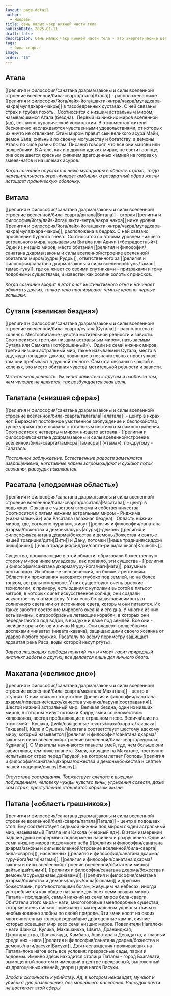 ```yaml
---
layout: page-detail
author:
  - Яшодеви
title: семь малых чакр нижней части тела
publishDate: 2025-01-11
draft: false
description: Семь малых чакр нижней части тела - это энергетические центры, расположенные ниже Муладхары, связанные с отрицательными эмоциями и качествами, а также с семью низшими астральными мирами (адскими локами) пуранической космологии. Эти чакры отражают негативные аспекты человеческой природы, такие как страх, похоть, гнев, зависть и эгоизм, и связаны с соответствующими мифологическими мирами, населенными демоническими существами и рептилиями.
tags:
  - била-сварга
image: 
order: "16"
---
```

## Атала 
[[религия и философия/санатана дхарма/законы и силы вселенной/строение вселенной/била-сварга/атала|Атала]]  - расположена ниже [[религия и философия/йога/лайя-йога/шакти-янтра/чакра/муладхара-чакра|муладхара-чакры]] в тазобедренных суставах. С ней связаны страх и грубая похоть. 
Соотносится с низшим астральным миром, называющимся Атала (бездна). 
Первый из нижних миров вселенной (ад), согласно пуранической космологии. В этих местах жители бесконечно наслаждаются чувственными удовольствиями, от которых их ничто не отвлекает. Этим миром правит сын великого асура Майи, демон Бала, сильный по своему могуществу и богатству, а демоны Аталы по силе равны богам. Писания говорят, что все они майяви или волшебники. В Атале, как и в других адских мирах, не светит солнце, она освещается красным сиянием драгоценных камней на головах у змеев-нагов и на шлемах асуров.

_Когда сознание опускается ниже муладхары в область страха, тогда нерешительность ограничивает амбиции, а развратный образ жизни истощает праническую оболочку._

## Витала 
[[религия и философия/санатана дхарма/законы и силы вселенной/строение вселенной/била-сварга/витала|Витала]] - вторая [[религия и философия/йога/лайя-йога/шакти-янтра/чакра|чакра]] ниже уровня [[религия и философия/йога/лайя-йога/шакти-янтра/чакра/муладхара-чакра|муладхара-чакры]], расположена в бедрах. С ней связано проявление бурного гнева. 
Соотносится со вторым уровнем низшего астрального мира, называемым Витала или Авичи («безрадостный»). 
Один из низших миров, место обитания [[религия и философия/санатана дхарма/законы и силы вселенной/строение вселенной/обитатели миров/рудры|Рудры]], ответственного за [[религия и философия/санатана дхарма/законы и силы вселенной/гуны/тамас|тамас-гуну]], где он живет со своими спутниками - призраками и тому подобными существами, и известен как хозяин золотых приисков.

_Когда сознание входит в этот очаг инстинктивного огня и начинает обжигать других, тонкое тело пронизывают темные красно-черные вспышки._


## Сутала («великая бездна») 
[[религия и философия/санатана дхарма/законы и силы вселенной/строение вселенной/била-сварга/сутала|Сутала]] - расположена в коленях. Местообитание чувства мстительной ревности и зависти. 
Соотносится с третьим низшим астральным миром, называемым Сутала или Самхата («отброшенный»). 
Один из семи нижних миров, третий низший астральный мир, также называемый Сутала, место в аду, куда попадают дживы, повинные в незначительных проступках; там они пребывают в душной тесноте. Самхата связаны с чакрой в коленях, это место обитания чувства мстительной ревности и зависти.

_Мстительная ревность. Ум кипит завистью к другим и озабочен тем, чем человек не является, так возбуждается злая воля._

## Талатала («низшая сфера») 
[[религия и философия/санатана дхарма/законы и силы вселенной/строение вселенной/била-сварга/талатала|Талатала]] - центр в икрах ног. Выражает постоянное умственное заблуждение и беспокойство, тупое упрямство и связана с тотальным инстинктом самосохранения. 
Соотносится с четвертым миром низшего астрала - [[религия и философия/санатана дхарма/законы и силы вселенной/строение вселенной/била-сварга/тамисра|Тамисра]] («тьма»), по-другому - Талатала. 

_Постоянное заблуждение. Естественные радости заменяются извращениями, негативные кармы загромождают и сужают поток сознания, рассудок искажается._

## Расатала («подземная область») 
[[религия и философия/санатана дхарма/законы и силы вселенной/строение вселенной/била-сварга/расатала|Расатала]] - центр в лодыжках. Связана с чувством эгоизма и собственничества. Соотносится с пятым нижним астральным миром - Риджима («изначальный») или Расатала (влажная бездна). 
Область нижних миров, где, согласно пуранам, живут [[религия и философия/санатана дхарма/божества и демоны/асуры|асуры]]-демоны [[религия и философия/санатана дхарма/божества и демоны/божества и святые нашей традиции/дити|Дити]] и Дану, потомки [[наша традиция/сиддхи/риши|риши]] [[наша традиция/сиддхи/сапта-риши/кашьяпа|Кашьяпы]].

Существа, проживающие в этой области, образовали божественную сторону миров ниже муладхары, как правило, эти существа - [[религия и философия/санатана дхарма/гуру-йога/наги|наги]], разумные рептилоиды. Их облик не человеческий, он ближе к рептилиям. Области их проживания находятся глубоко под землей, но на более тонком, астральном уровне. У них существуют очень высокие технологии, к примеру, есть здания с куполами высотой в пятьсот метров, в которых сияет искусственное солнце, они создали искусственную атмосферу. У них есть большая зависимость от солнечного света или от источников света, которым они питаются. Их также заботит состояние мирового океана и его дна. У многих из них есть виманы, сигарообразные летающие корабли, в которых они передвигаются под водой, в воздухе и даже под землей. Все они - злейшие враги богов и лично Индры. Они владеют волшебными доспехами «нивата» (нивата-кавача), защищающими своего хозяина от ударов любого оружия. Расаталу по всему периметру защищает ядовитая река Раса, воды которой несут ртуть».

_Завеса лишающих свободы понятий «я» и «мое» гасит природный инстинкт заботы о других, все делается лишь для личного блага._

## Махатала («великое дно») 
[[религия и философия/санатана дхарма/законы и силы вселенной/строение вселенной/била-сварга/махатала|Махатала]] - центр в ступнях. С ним связано отсутствие [[религия и философия/санатана дхарма/поведение/садху/качества ученика/каруна|сострадания]]. Шестой нижний астральный мир. 
Великая бездна, один из низших миров, в котором живут потомки Кадру, змеи со множеством капюшонов, всегда пребывающие в страшном гневе. Величайшие из этих змей - Кушака, [[wiki/священные тексты/махабхарата/такшака|Такшака]], Кале и Сушена. Махатала соответствует шестому адскому миру, который называется [[религия и философия/санатана дхарма/законы и силы вселенной/строение вселенной/била-сварга/кудмала|Кудмала]]. С Махаталы начинаются планеты змей, где, чем больше они завистливы, тем ниже планета. Змеи, живущие на Махатале, постоянно испытывают страх перед Гарудой, на котором летает Господь [[религия и философия/санатана дхарма/божества и демоны/божества и святые нашей традиции/вишну|Вишну]].

_Отсутствие сострадания. Торжествует слепота к высшим побуждениям, человеку чужды чувство вины, угрызения совести, даже сам страх, преступление становится образом жизни._

## Патала («область грешников») 
[[религия и философия/санатана дхарма/законы и силы вселенной/строение вселенной/била-сварга/патала|Патала]] - центр в подошвах стоп. Ему соответствует седьмой нижний под миром людей астральный мир, называемый Патала или Какола («черный яд»). В этом измерении падшие души непрерывно подвержены насилию и разрушению.
Один из семи низших миров подземного неба ([[религия и философия/санатана дхарма/законы и силы вселенной/строение вселенной/била-сварга|била-сварги]]), населенных [[религия и философия/санатана дхарма/гуру-йога/наги|нагами]], [[религия и философия/санатана дхарма/законы и силы вселенной/строение вселенной/обитатели миров/дайтьи|дайтьями]], [[религия и философия/санатана дхарма/божества и демоны/асуры/данавы|данавами]], [[религия и философия/санатана дхарма/божества и демоны/асуры/якша|якшами]] и другими божествами, противостоящими богам, живущим на небесах; иногда употребляется как общее название для всех семи низших миров. Патала - последний, самый нижний из семи миров била-сварги. Обитатели этого мира - наги, многоголовые змееподобные существа, которые очень сильно привязаны к материальным удовольствиям и необыкновенно злобны по своей природе. Эти змеи носят на своих многочисленных головах редчайшие драгоценные камни, сияние которых освещает мир всех семи низших миров. Повелители Нагалоки - наги Шанкха, Кулика, Махашанкха, Швета, Дхананджая, Дхритараштра, Шанкхачуда, Камбала, Ашватара и Девадатта, а главный среди них - нага [[религия и философия/санатана дхарма/божества и демоны/наги/васуки|Васуки]]. Для наслаждения проживающих на Патала-локе нагов есть все условия: прекрасные сады, парки и водоемы. Именно здесь находится столица Паталы - город Бхагавати, вымощенный золотом и имеющий в центре прекрасный, выложенный из драгоценных камней, дворец царя нагов Васуки.

_Злоба и склонность к убийству. Ад, в котором ненавидят, мучают и убивают для развлечения, без малейшего раскаяния. Рассудок почти не достигает этой сферы._